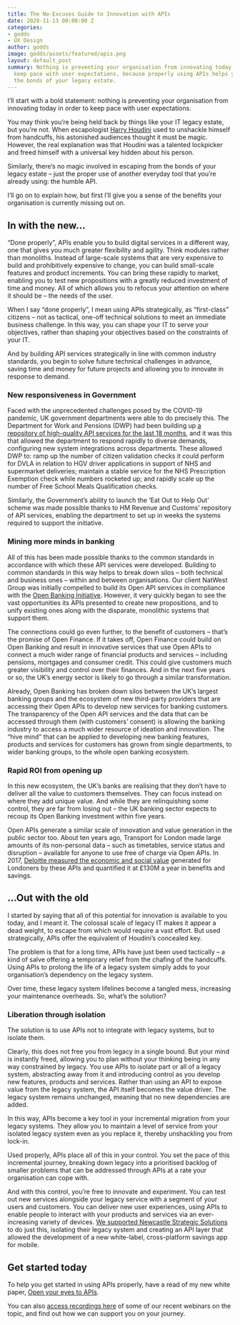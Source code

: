 ```yaml
---
title: The No-Excuses Guide to Innovation with APIs
date: 2020-11-13 00:00:00 Z
categories:
- godds
- UX Design
author: godds
image: godds/assets/featured/apis.png
layout: default_post
summary: Nothing is preventing your organisation from innovating today in order to
  keep pace with user expectations, because properly using APIs helps you escape from
  the bonds of your legacy estate.
---
```


I’ll start with a bold statement: nothing is preventing your organisation from innovating today in order to keep pace with user expectations.

You may think you’re being held back by things like your IT legacy estate, but you’re not. When escapologist [Harry Houdini](https://en.wikipedia.org/wiki/Harry_Houdini) used to unshackle himself from handcuffs, his astonished audiences thought it must be magic. However, the real explanation was that Houdini was a talented lockpicker and freed himself with a universal key hidden about his person.

Similarly, there’s no magic involved in escaping from the bonds of your legacy estate – just the proper use of another everyday tool that you’re already using: the humble API. 

I’ll go on to explain how, but first I’ll give you a sense of the benefits your organisation is currently missing out on.


## In with the new...

“Done properly”, APIs enable you to build digital services in a different way, one that gives you much greater flexibility and agility. Think modules rather than monoliths. Instead of large-scale systems that are very expensive to build and prohibitively expensive to change, you can build small-scale features and product increments. You can bring these rapidly to market, enabling you to test new propositions with a greatly reduced investment of time and money. All of which allows you to refocus your attention on where it should be – the needs of the user. 

When I say “done properly”, I mean using APIs strategically, as “first-class” citizens – not as tactical, one-off technical solutions to meet an immediate business challenge. In this way, you can shape your IT to serve your objectives, rather than shaping your objectives based on the constraints of your IT. 

And by building API services strategically in line with common industry standards, you begin to solve future technical challenges in advance, saving time and money for future projects and allowing you to innovate in response to demand.

### New responsiveness in Government

Faced with the unprecedented challenges posed by the COVID-19 pandemic, UK government departments were able to do precisely this. The Department for Work and Pensions (DWP) had been building up [a repository of high-quality API services for the last 18 months](https://dwpdigital.blog.gov.uk/2020/06/29/how-our-silent-api-army-has-helped-dwps-covid-19-response/), and it was this that allowed the department to respond rapidly to diverse demands, configuring new system integrations across departments. These allowed DWP to: ramp up the number of citizen validation checks it could perform for DVLA in relation to HGV driver applications in support of NHS and supermarket deliveries; maintain a stable service for the NHS Prescription Exemption check while numbers rocketed up; and rapidly scale up the number of Free School Meals Qualification checks.

Similarly, the Government’s ability to launch the ‘Eat Out to Help Out’ scheme was made possible thanks to HM Revenue and Customs’ repository of API services, enabling the department to set up in weeks the systems required to support the initiative.

### Mining more minds in banking

All of this has been made possible thanks to the common standards in accordance with which these API services were developed. Building to common standards in this way helps to break down silos – both technical and business ones – within and between organisations. Our client NatWest Group was initially compelled to build its Open API services in compliance with the [Open Banking Initiative](https://www.openbanking.org.uk/). However, it very quickly began to see the vast opportunities its APIs presented to create new propositions, and to unify existing ones along with the disparate, monolithic systems that support them. 

The connections could go even further, to the benefit of customers – that’s the promise of Open Finance. If it takes off, Open Finance could build on Open Banking and result in innovative services that use Open APIs to connect a much wider range of financial products and services – including pensions, mortgages and consumer credit. This could give customers much greater visibility and control over their finances. And in the next five years or so, the UK’s energy sector is likely to go through a similar transformation.

Already, Open Banking has broken down silos between the UK’s largest banking groups and the ecosystem of new third-party providers that are accessing their Open APIs to develop new services for banking customers. The transparency of the Open API services and the data that can be accessed through them (with customers’ consent) is allowing the banking industry to access a much wider resource of ideation and innovation. The “hive mind” that can be applied to developing new banking features, products and services for customers has grown from single departments, to wider banking groups, to the whole open banking ecosystem.

### Rapid ROI from opening up

In this new ecosystem, the UK’s banks are realising that they don’t have to deliver all the value to customers themselves. They can focus instead on where they add unique value. And while they are relinquishing some control, they are far from losing out – the UK banking sector expects to recoup its Open Banking investment within five years.

Open APIs generate a similar scale of innovation and value generation in the public sector too. About ten years ago, Transport for London made large amounts of its non-personal data – such as timetables, service status and disruption – available for anyone to use free of charge via Open APIs. In 2017, [Deloitte measured the economic and social value](http://content.tfl.gov.uk/deloitte-report-tfl-open-data.pdf) generated for Londoners by these APIs and quantified it at £130M a year in benefits and savings.


## ...Out with the old

I started by saying that all of this potential for innovation is available to you today, and I meant it. The colossal scale of legacy IT makes it appear a dead weight, to escape from which would require a vast effort. But used strategically, APIs offer the equivalent of Houdini’s concealed key.

The problem is that for a long time, APIs have just been used tactically – a kind of salve offering a temporary relief from the chafing of the handcuffs. Using APIs to prolong the life of a legacy system simply adds to your organisation’s dependency on the legacy system. 

Over time, these legacy system lifelines become a tangled mess, increasing your maintenance overheads. So, what’s the solution?

### Liberation through isolation

The solution is to use APIs not to integrate with legacy systems, but to isolate them. 

Clearly, this does not free you from legacy in a single bound. But your mind is instantly freed, allowing you to plan without your thinking being in any way constrained by legacy. You use APIs to isolate part or all of a legacy system, abstracting away from it and introducing control as you develop new features, products and services. Rather than using an API to expose value from the legacy system, the API itself becomes the value driver. The legacy system remains unchanged, meaning that no new dependencies are added. 

In this way, APIs become a key tool in your incremental migration from your legacy systems. They allow you to maintain a level of service from your isolated legacy system even as you replace it, thereby unshackling you from lock-in.

Used properly, APIs place all of this in your control. You set the pace of this incremental journey, breaking down legacy into a prioritised backlog of smaller problems that can be addressed through APIs at a rate your organisation can cope with.

And with this control, you’re free to innovate and experiment. You can test out new services alongside your legacy service with a segment of your users and customers. You can deliver new user experiences, using APIs to enable people to interact with your products and services via an ever-increasing variety of devices. [We supported Newcastle Strategic Solutions](https://www.scottlogic.com/our-work/case-study-newcastle-building-society) to do just this, isolating their legacy system and creating an API layer that allowed the development of a new white-label, cross-platform savings app for mobile.

## Get started today

To help you get started in using APIs properly, have a read of my new white paper, [Open your eyes to APIs]({{site.baseurl}}/godds/assets/white-papers/open-your-eyes-to-apis.pdf). 

You can also [access recordings here](https://www.scottlogic.com/apis) of some of our recent webinars on the topic, and find out how we can support you on your journey.


